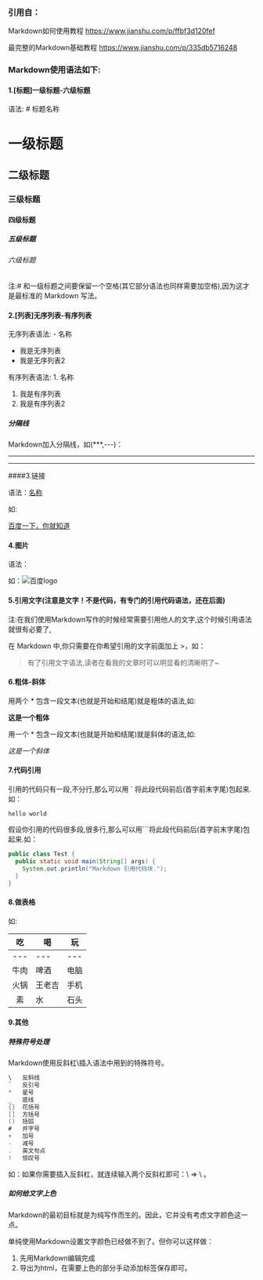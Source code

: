 ### 引用自：

Markdown如何使用教程 https://www.jianshu.com/p/ffbf3d120fef

最完整的Markdown基础教程 https://www.jianshu.com/p/335db5716248



### Markdown使用语法如下:

#### 1.[标题]一级标题-六级标题

语法: # 标题名称

# 一级标题

## 二级标题

### 三级标题

#### 四级标题

##### 五级标题

###### 六级标题

注:# 和一级标题之间要保留一个空格(其它部分语法也同样需要加空格),因为这才是最标准的 Markdown 写法。

#### 2.[列表]无序列表-有序列表

无序列表语法: - 名称

- 我是无序列表
- 我是无序列表2

有序列表语法: 1. 名称

1. 我是有序列表
2. 我是有序列表2

##### 分隔线

Markdown加入分隔线，如(***,---)：

***

---

####3.链接

语法：[名称](链接地址)

如:

[百度一下，你就知道](http://www.baidu.com)

#### 4.图片

语法：![]()

如：![百度logo](https://ss1.bdstatic.com/5eN1bjq8AAUYm2zgoY3K/r/www/cache/holiday/habo/res/doodle/11.png)

#### 5.引用文字(注意是文字！不是代码，有专门的引用代码语法，还在后面)

注:在我们使用Markdown写作的时候经常需要引用他人的文字,这个时候引用语法就很有必要了,

在 Markdown 中,你只需要在你希望引用的文字前面加上 >，如：

> 有了引用文字语法,读者在看我的文章时可以明显看的清晰明了~

#### 6.粗体-斜体

用两个 * 包含一段文本(也就是开始和结尾)就是粗体的语法,如:

**这是一个粗体**

用一个 * 包含一段文本(也就是开始和结尾)就是斜体的语法,如:

*这是一个斜体*

#### 7.代码引用

引用的代码只有一段,不分行,那么可以用 ` 将此段代码前后(首字前末字尾)包起来.如：

`hello world`

假设你引用的代码很多段,很多行,那么可以用```将此段代码前后(首字前末字尾)包起来.如：

```java
public class Test {
  public static void main(String[] args) {
    System.out.println("Markdown 引用代码块.");
  }
}
```

#### 8.做表格

如:

|  吃  | 喝     | 玩   |
| :--: | ------ | ---- |
| ---  | ---    | ---  |
| 牛肉 | 啤酒   | 电脑 |
| 火锅 | 王老吉 | 手机 |
|  素  | 水     | 石头 |

#### 9.其他

##### 特殊符号处理

Markdown使用反斜杠\插入语法中用到的特殊符号。

```java
\   反斜线
`   反引号
*   星号
_   底线
{}  花括号
[]  方括号
()  括弧
#   井字号
+   加号
-   减号
.   英文句点
!   惊叹号
```

如：如果你需要插入反斜杠，就连续输入两个反斜杠即可：\\ => \ 。

##### 如何给文字上色

Markdown的最初目标就是为纯写作而生的。因此，它并没有考虑文字颜色这一点。

单纯使用Markdown设置文字颜色已经做不到了。但你可以这样做：

1. 先用Markdown编辑完成
2. 导出为html，在需要上色的部分手动添加标签<font color='#ff0000'></font>保存即可。

